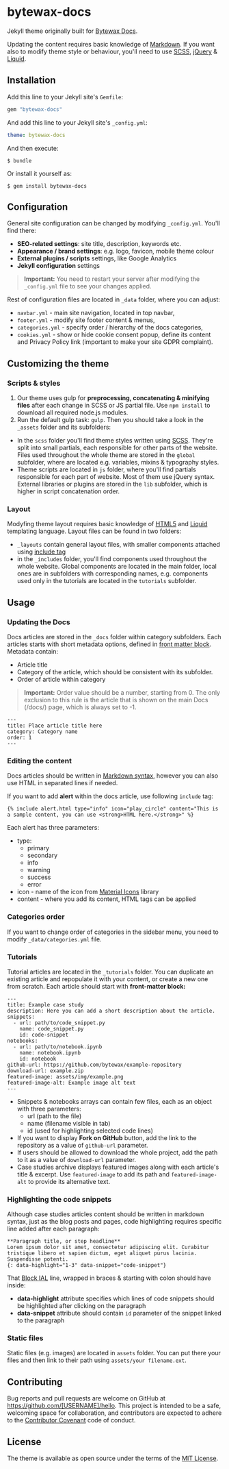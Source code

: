 # bytewax-docs

Jekyll theme originally built for [Bytewax Docs](https://docs.bytewax.io/).

Updating the content requires basic knowledge of [Markdown](https://www.markdownguide.org/getting-started/). If you want also to modify theme style or behaviour, you'll need to use [SCSS](https://sass-lang.com/), [jQuery](https://jquery.com/) & [Liquid](https://jekyllrb.com/docs/liquid/).

## Installation

Add this line to your Jekyll site's `Gemfile`:

```ruby
gem "bytewax-docs"
```

And add this line to your Jekyll site's `_config.yml`:

```yaml
theme: bytewax-docs
```

And then execute:

    $ bundle

Or install it yourself as:

    $ gem install bytewax-docs

## Configuration

General site configuration can be changed by modifying `_config.yml`. You'll find there:
- **SEO-related settings**: site title, description, keywords etc.
- **Appearance / brand settings**: e.g. logo, favicon, mobile theme colour
- **External plugins / scripts** settings, like Google Analytics
- **Jekyll configuration** settings

> **Important:** You need to restart your server after modifying the `_config.yml` file to see your changes applied.

Rest of configuration files are located in `_data` folder, where you can adjust:
- `navbar.yml` - main site navigation, located in top navbar,
- `footer.yml` - modify site footer content & menus,
- `categories.yml` - specify order / hierarchy of the docs categories,
- `cookies.yml` - show or hide cookie consent popup, define its content and Privacy Policy link (important to make your site GDPR complaint).

## Customizing the theme

### Scripts & styles

1. Our theme uses gulp for **preprocessing, concatenating & minifying files** after each change in SCSS or JS partial file. Use `npm install` to download all required node.js modules.
2. Run the default gulp task: `gulp`. Then you should take a look in the `_assets` folder and its subfolders:
- In the `scss` folder you'll find theme styles written using [SCSS](https://sass-lang.com/). They're split into small partials, each responsible for other parts of the website. Files used throughout the whole theme are stored in the `global` subfolder, where are located e.g. variables, mixins & typography styles. 
- Theme scripts are located in `js` folder, where you'll find partials responsible for each part of website. Most of them use jQuery syntax. External libraries or plugins are stored in the `lib` subfolder, which is higher in script concatenation order.

### Layout

Modyfing theme layout requires basic knowledge of [HTML5](https://developer.mozilla.org/pl/docs/Web/Guide/HTML/HTML5) and [Liquid](https://jekyllrb.com/docs/liquid/) templating language. Layout files can be found in two folders:
- `_layouts` contain general layout files, with smaller components attached using [include tag](https://jekyllrb.com/docs/includes/)
- in the `_includes` folder, you'll find components used throughout the whole website. Global components are located in the main folder, local ones are in subfolders with corresponding names, e.g. components used only in the tutorials are located in the `tutorials` subfolder.

## Usage

### Updating the Docs

Docs articles are stored in the `_docs` folder within category subfolders. Each articles starts with short metadata options, defined in [front matter block](https://jekyllrb.com/docs/front-matter/). Metadata contain:
- Article title
- Category of the article, which should be consistent with its subfolder.
- Order of article within category

> **Important:** Order value should be a number, starting from 0. The only exclusion to this rule is the article that is shown on the main Docs (/docs/) page, which is always set to -1.

```
---
title: Place article title here
category: Category name
order: 1
---
```

### Editing the content

Docs articles should be written in [Markdown syntax](https://www.markdownguide.org/cheat-sheet/), however you can also use HTML in separated lines if needed.

If you want to add **alert** within the docs article, use following `include` tag:
```
{% include alert.html type="info" icon="play_circle" content="This is a sample content, you can use <strong>HTML here.</strong>" %}
```
Each alert has three parameters:
- type:
    - primary
    - secondary
    - info
    - warning
    - success
    - error
- icon - name of the icon from [Material Icons](https://material.io/resources/icons/) library
- content - where you add its content, HTML tags can be applied

### Categories order

If you want to change order of categories in the sidebar menu, you need to modify `_data/categories.yml` file.

### Tutorials

Tutorial articles are located in the `_tutorials` folder. You can duplicate an existing article and repopulate it with your content, or create a new one from scratch. Each article should start with **front-matter block:**
```
---
title: Example case study
description: Here you can add a short description about the article.
snippets:
  - url: path/to/code_snippet.py
    name: code_snippet.py
    id: code-snippet
notebooks:
  - url: path/to/notebook.ipynb
    name: notebook.ipynb
    id: notebook
github-url: https://github.com/bytewax/example-repository
download-url: example.zip
featured-image: assets/img/example.png
featured-image-alt: Example image alt text
---
```
- Snippets & notebooks arrays can contain few files, each as an object with three parameters: 
    - url (path to the file)
    - name (filename visible in tab)
    - id (used for highlighting selected code lines)
- If you want to display **Fork on GitHub** button, add the link to the repository as a value of `github-url` parameter.
- If users should be allowed to download the whole project, add the path to it as a value of `download-url` parameter.
- Case studies archive displays featured images along with each article's title & excerpt.  Use `featured-image` to add its path and `featured-image-alt` to provide its alternative text.

### Highlighting the code snippets

Although case studies articles content should be written in markdown syntax, just as the blog posts and pages, code highlighting requires specific line added after each paragraph:

```
**Paragraph title, or step headline**
Lorem ipsum dolor sit amet, consectetur adipiscing elit. Curabitur tristique libero et sapien dictum, eget aliquet purus lacinia. Suspendisse potenti.
{: data-highlight="1-3" data-snippet="code-snippet"}
```
That [Block IAL](https://kramdown.gettalong.org/syntax.html#block-ials) line, wrapped in braces & starting with colon should have inside:
- **data-highlight** attribute specifies which lines of code snippets should be highlighted after clicking on the paragraph
- **data-snippet** attribute should contain `id` parameter of the snippet linked to the paragraph

### Static files

Static files (e.g. images) are located in `assets` folder. You can put there your files and then link to their path using `assets/your filename.ext`.

## Contributing

Bug reports and pull requests are welcome on GitHub at https://github.com/[USERNAME]/hello. This project is intended to be a safe, welcoming space for collaboration, and contributors are expected to adhere to the [Contributor Covenant](http://contributor-covenant.org) code of conduct.

## License

The theme is available as open source under the terms of the [MIT License](https://opensource.org/licenses/MIT).